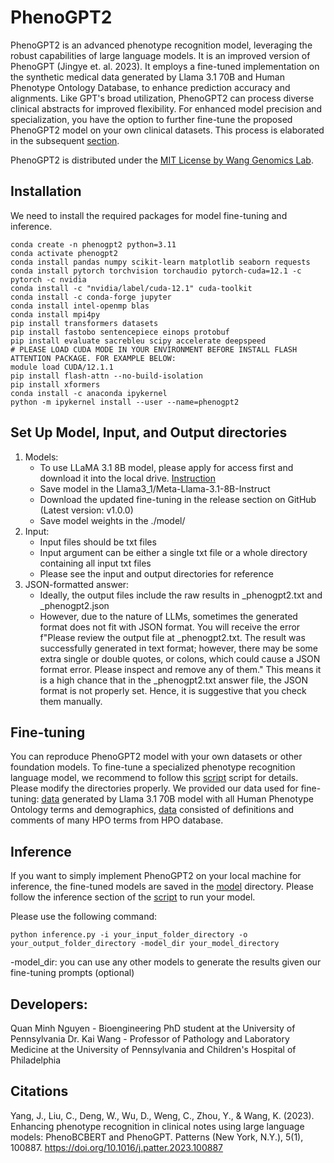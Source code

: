 # PhenoGPT2

PhenoGPT2 is an advanced phenotype recognition model, leveraging the robust capabilities of large language models. It is an improved version of PhenoGPT (Jingye et. al. 2023). It employs a fine-tuned implementation on the synthetic medical data generated by Llama 3.1 70B and Human Phenotype Ontology Database, to enhance prediction accuracy and alignments. Like GPT's broad utilization, PhenoGPT2 can process diverse clinical abstracts for improved flexibility. For enhanced model precision and specialization, you have the option to further fine-tune the proposed PhenoGPT2 model on your own clinical datasets. This process is elaborated in the subsequent [section](##Fine-tuning). 

PhenoGPT2 is distributed under the [MIT License by Wang Genomics Lab](https://wglab.mit-license.org/).

## Installation
We need to install the required packages for model fine-tuning and inference. 
```
conda create -n phenogpt2 python=3.11
conda activate phenogpt2
conda install pandas numpy scikit-learn matplotlib seaborn requests
conda install pytorch torchvision torchaudio pytorch-cuda=12.1 -c pytorch -c nvidia
conda install -c "nvidia/label/cuda-12.1" cuda-toolkit
conda install -c conda-forge jupyter
conda install intel-openmp blas
conda install mpi4py
pip install transformers datasets
pip install fastobo sentencepiece einops protobuf
pip install evaluate sacrebleu scipy accelerate deepspeed
# PLEASE LOAD CUDA MODE IN YOUR ENVIRONMENT BEFORE INSTALL FLASH ATTENTION PACKAGE. FOR EXAMPLE BELOW:
module load CUDA/12.1.1
pip install flash-attn --no-build-isolation
pip install xformers
conda install -c anaconda ipykernel
python -m ipykernel install --user --name=phenogpt2
```

## Set Up Model, Input, and Output directories
1. Models:
    - To use LLaMA 3.1 8B model, please apply for access first and download it into the local drive. [Instruction](https://huggingface.co/docs/transformers/main/model/llama2)
    - Save model in the Llama3_1/Meta-Llama-3.1-8B-Instruct
    - Download the updated fine-tuning in the release section on GitHub (Latest version: v1.0.0)
    - Save model weights in the ./model/
2. Input:
    - Input files should be txt files
    - Input argument can be either a single txt file or a whole directory containing all input txt files
    - Please see the input and output directories for reference
3. JSON-formatted answer:
    - Ideally, the output files include the raw results in _phenogpt2.txt and _phenogpt2.json 
    - However, due to the nature of LLMs, sometimes the generated format does not fit with JSON format. You will receive the error f"Please review the output file at _phenogpt2.txt. The result was successfully generated in text format; however, there may be some extra single or double quotes, or colons, which could cause a JSON format error. Please inspect and remove any of them." This means it is a high chance that in the _phenogpt2.txt answer file, the JSON format is not properly set. Hence, it is suggestive that you check them manually.

## Fine-tuning
You can reproduce PhenoGPT2 model with your own datasets or other foundation models. To fine-tune a specialized phenotype recognition language model, we recommend to follow this [script](https://github.com/WGLab/PhenoGPT/blob/main/phenogpt2_training.py) script for details. Please modify the directories properly.
We provided our data used for fine-tuning: [data](https://github.com/WGLab/PhenoGPT/blob/main/synthetic_abstracts_training_data_wDemographics.json) generated by Llama 3.1 70B model with all Human Phenotype Ontology terms and demographics, [data](https://github.com/WGLab/PhenoGPT/blob/main/hpo_database_training_data_wDemographics.json) consisted of definitions and comments of many HPO terms from HPO database.

## Inference
If you want to simply implement PhenoGPT2 on your local machine for inference, the fine-tuned models are saved in the [model](https://github.com/WGLab/PhenoGPT/tree/main/model) directory. Please follow the inference section of the [script](https://github.com/WGLab/PhenoGPT/blob/main/inference.py) to run your model.

Please use the following command:
```
python inference.py -i your_input_folder_directory -o your_output_folder_directory -model_dir your_model_directory
```
-model_dir: you can use any other models to generate the results given our fine-tuning prompts (optional)

## Developers:
Quan Minh Nguyen - Bioengineering PhD student at the University of Pennsylvania
Dr. Kai Wang - Professor of Pathology and Laboratory Medicine at the University of Pennsylvania and Children's Hospital of Philadelphia

## Citations
Yang, J., Liu, C., Deng, W., Wu, D., Weng, C., Zhou, Y., & Wang, K. (2023). Enhancing phenotype recognition in clinical notes using large language models: PhenoBCBERT and PhenoGPT. Patterns (New York, N.Y.), 5(1), 100887. https://doi.org/10.1016/j.patter.2023.100887
